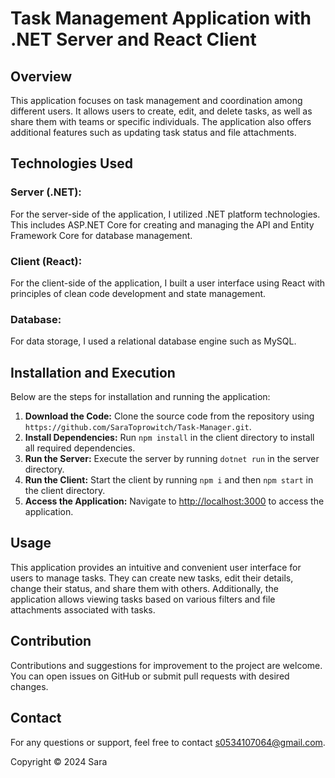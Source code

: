 # Task Management Application with .NET Server and React Client

## Overview
This application focuses on task management and coordination among different users. It allows users to create, edit, and delete tasks, as well as share them with teams or specific individuals. The application also offers additional features such as updating task status and file attachments.

## Technologies Used
### Server (.NET):
For the server-side of the application, I utilized .NET platform technologies. This includes ASP.NET Core for creating and managing the API and Entity Framework Core for database management.
### Client (React):
For the client-side of the application, I built a user interface using React with principles of clean code development and state management.
### Database:
For data storage, I used a relational database engine such as MySQL.

## Installation and Execution
Below are the steps for installation and running the application:
1. **Download the Code:** Clone the source code from the repository using `https://github.com/SaraToprowitch/Task-Manager.git`.
2. **Install Dependencies:** Run `npm install` in the client directory to install all required dependencies.
3. **Run the Server:** Execute the server by running `dotnet run` in the server directory.
4. **Run the Client:** Start the client by running `npm i` and then `npm start` in the client directory.
5. **Access the Application:** Navigate to [http://localhost:3000](http://localhost:3000) to access the application.

## Usage
This application provides an intuitive and convenient user interface for users to manage tasks. They can create new tasks, edit their details, change their status, and share them with others. Additionally, the application allows viewing tasks based on various filters and file attachments associated with tasks.

## Contribution
Contributions and suggestions for improvement to the project are welcome. You can open issues on GitHub or submit pull requests with desired changes.

## Contact
For any questions or support, feel free to contact s0534107064@gmail.com.

Copyright © 2024 Sara
